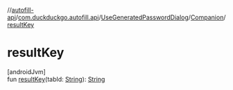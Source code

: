 //[autofill-api](../../../../index.md)/[com.duckduckgo.autofill.api](../../index.md)/[UseGeneratedPasswordDialog](../index.md)/[Companion](index.md)/[resultKey](result-key.md)

# resultKey

[androidJvm]\
fun [resultKey](result-key.md)(tabId: [String](https://kotlinlang.org/api/latest/jvm/stdlib/kotlin/-string/index.html)): [String](https://kotlinlang.org/api/latest/jvm/stdlib/kotlin/-string/index.html)
